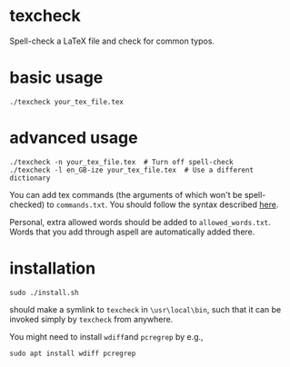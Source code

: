 # texcheck

Spell-check a LaTeX file and check for common typos.

# basic usage

    ./texcheck your_tex_file.tex

# advanced usage

    ./texcheck -n your_tex_file.tex  # Turn off spell-check
    ./texcheck -l en_GB-ize your_tex_file.tex  # Use a different dictionary

You can add tex commands (the arguments of which won't be spell-checked) to `commands.txt`. You should
follow the syntax described [here](http://aspell.net/0.50-doc/man-html/4_Customizing.html#SECTION00541500000000000000).

Personal, extra allowed words should be added to `allowed_words.txt`. Words that you add through aspell are automatically
added there.

# installation

    sudo ./install.sh

should make a symlink to `texcheck` in `\usr\local\bin`, such that it can be invoked simply by `texcheck` from anywhere.

You might need to install `wdiff`and `pcregrep` by e.g.,

    sudo apt install wdiff pcregrep
